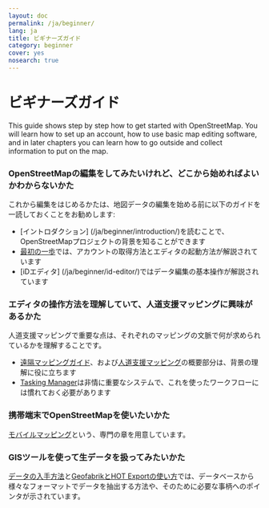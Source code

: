 ```yaml
---
layout: doc
permalink: /ja/beginner/
lang: ja
title: ビギナーズガイド
category: beginner
cover: yes
nosearch: true
---
```


ビギナーズガイド
================


This guide shows step by step how to get started with OpenStreetMap. You will learn
how to set up an account, how to use basic map editing software, and in later chapters you can learn how to go outside
and collect information to put on the map. 

### OpenStreetMapの編集をしてみたいけれど、どこから始めればよいかわからないかた

これから編集をはじめるかたは、地図データの編集を始める前に以下のガイドを一読しておくことをお勧めします:
- [イントロダクション] (/ja/beginner/introduction/)を読むことで、OpenStreetMapプロジェクトの背景を知ることができます
- [最初の一歩](/ja/beginner/start-osm/)では、アカウントの取得方法とエディタの起動方法が解説されています
- [iDエディタ] (/ja/beginner/id-editor/)ではデータ編集の基本操作が解説されています


### エディタの操作方法を理解していて、人道支援マッピングに興味があるかた

人道支援マッピングで重要な点は、それぞれのマッピングの文脈で何が求められているかを理解することです。
- [遠隔マッピングガイド](/ja/coordination/HOT-Remote-Response-Guide/)、および[人道支援マッピング](/ja/coordination/humanitarian/)の概要部分は、背景の理解に役に立ちます
- [Tasking Manager](/en/coordination/tasking-manager3/)は非情に重要なシステムで、これを使ったワークフローには慣れておく必要があります

### 携帯端末でOpenStreetMapを使いたいかた

[モバイルマッピング](/ja/mobile-mapping/)という、専門の章を用意しています。


### GISツールを使って生データを扱ってみたいかた

[データの入手方法](/ja/osm-data/getting-data/)と[GeofabrikとHOT Exportの使い方](/ja/osm-data/geofabrik-and-hot-export/)では、データベースから様々なフォーマットでデータを抽出する方法や、そのために必要な事柄へのポインタが示されています。